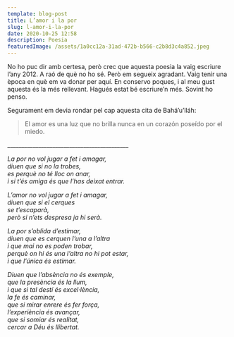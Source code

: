 ```yaml
---
template: blog-post
title: L’amor i la por
slug: l-amor-i-la-por
date: 2020-10-25 12:58
description: Poesia
featuredImage: /assets/1a0cc12a-31ad-472b-b566-c2b8d3c4a852.jpeg
---
```

No ho puc dir amb certesa, però crec que aquesta poesia la vaig escriure l’any 2012. A raó de què no ho sé. Però em segueix agradant. Vaig tenir una època en què em va donar per aquí. En conservo poques, i al meu gust aquesta és la més rellevant. Hagués estat bé escriure’n més. Sovint ho penso.

Segurament em devia rondar pel cap aquesta cita de Bahá’u’lláh:

> El amor es una luz que no brilla nunca en un corazón poseído por el miedo.

\_\_\_\_\_\_\_\_\_\_\_\_\_\_\_\_\_\_\_\_\_\_\_\_\_\_\_\_\_\_\_\_\_\_\_\_\_\_\_\_\_\__

*La por no vol jugar a fet i amagar,\
diuen que si no la trobes,\
es perquè no té lloc on anar,\
i si t’és amiga és que l’has deixat entrar.*

*L’amor no vol jugar a fet i amagar,\
diuen que si el cerques\
se t’escaparà,\
però si n’ets despresa ja hi serà.*

*La por s’oblida d’estimar,\
diuen que es cerquen l’una a l’altra\
i que mai no es poden trobar,\
perquè on hi és una l’altra no hi pot estar,\
i que l’única és estimar.*

*Diuen que l’absència no és exemple,\
que la presència és la llum,\
i que si tal destí és excel·lència,\
la fe és caminar,\
que si mirar enrere és fer força,\
l’experiència és avançar,\
que si somiar és realitat,\
cercar a Déu és llibertat.*